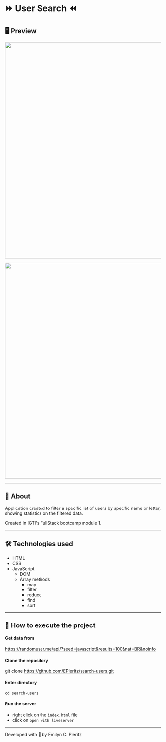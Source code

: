 # :fast_forward: User Search :rewind:

## 🖥 Preview
<p align = "center">
  <img src = "https://scontent.fbnu2-1.fna.fbcdn.net/v/t1.0-9/108814511_1676529385834739_7382610902542343715_o.jpg?_nc_cat=103&_nc_sid=0debeb&_nc_eui2=AeEB9dWhpn_B954QYrz4HtaO8GqR0tb204vwapHS1vbTi8FFs9JgPyfPt8Sr_a48glLd7Zs0xI1vm5mWxf_BUZ3B&_nc_ohc=SmoAJ9Mu3_wAX89MVzg&_nc_ht=scontent.fbnu2-1.fna&oh=6d9c44e180286e3be8efdec34dc12924&oe=5F37368F" width = "700">
</p>
<p align = "center">
  <img src = "https://scontent.fbnu2-1.fna.fbcdn.net/v/t1.0-9/108381132_1676529392501405_7385553755791376187_o.jpg?_nc_cat=111&_nc_sid=0debeb&_nc_eui2=AeGiFpgpWOBZ-rbUabXXDKRBhZr978zFReCFmv3vzMVF4DPb4fACevWNcNk5Ibq9Ky6R8VNHWa7PesZ8qMtjXCnA&_nc_ohc=HLExx35ix9AAX9-DMaX&_nc_ht=scontent.fbnu2-1.fna&oh=130663aaea56b766be2d6b1eed9ea25a&oe=5F36E2D6" width = "700">
</p>

---

## 📖 About
Application created to filter a specific list of users by specific name or letter, showing statistics on the filtered data.

Created in IGTI's FullStack bootcamp module 1.

---

## 🛠 Technologies used
* HTML
* CSS
* JavaScript
  * DOM
  * Array methods
    * map
    * filter
    * reduce
    * find
    * sort

---

## 🚀 How to execute the project
#### Get data from 
https://randomuser.me/api/?seed=javascript&results=100&nat=BR&noinfo

#### Clone the repository
git clone https://github.com/EPieritz/search-users.git

#### Enter directory
`cd search-users`

#### Run the server
- right click on the `index.html` file
- click on `open with liveserver`

---
Developed with 💙 by Emilyn C. Pieritz
